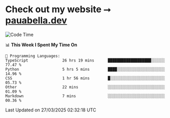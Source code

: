 # Check out my website ⭢ [pauabella.dev](https://pauabella.dev)

<!--START_SECTION:waka-->
![Code Time](http://img.shields.io/badge/Code%20Time-4%2C264%20hrs%2032%20mins-blue)

📊 **This Week I Spent My Time On** 

```text
💬 Programming Languages: 
TypeScript               26 hrs 19 mins      ███████████████████░░░░░░   77.47 % 
Python                   5 hrs 5 mins        ████░░░░░░░░░░░░░░░░░░░░░   14.96 % 
CSS                      1 hr 56 mins        █░░░░░░░░░░░░░░░░░░░░░░░░   05.73 % 
Other                    22 mins             ░░░░░░░░░░░░░░░░░░░░░░░░░   01.09 % 
Markdown                 7 mins              ░░░░░░░░░░░░░░░░░░░░░░░░░   00.36 % 
```


 Last Updated on 27/03/2025 02:32:18 UTC
<!--END_SECTION:waka-->
